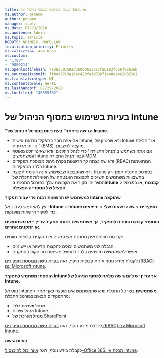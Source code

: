 ```yaml
---
title: בעיות בשימוש במסוף הניהול של Intune
ms.author: pebaum
author: pebaum
manager: scotv
ms.date: 07/29/2020
ms.audience: Admin
ms.topic: article
ROBOTS: NOINDEX, NOFOLLOW
localization_priority: Priority
ms.collection: Adm_O365
ms.custom:
- "1790"
- "9000214"
ms.openlocfilehash: 7a36d502a92d360b06336ccfa6183f666f0260ab
ms.sourcegitcommit: ffbed67c0a16ec423fa1d79b71e48ea4e2d320e1
ms.translationtype: MT
ms.contentlocale: he-IL
ms.lasthandoff: 07/29/2020
ms.locfileid: "46555382"
---
```

# <a name="problems-using-the-intune-admin-console"></a>בעיות בשימוש במסוף הניהול של Intune

**"הגישה נדחתה" בעת ניווט בפורטל הניהול של Intune.**

- אם אתה חבר בתפקיד מותאם אישית Intune, ודא שרשיון של Intune או ' חבילת ניידות ארגונית ' (EMS) מוקצה לחשבונך.
- אם אתה משתמש ב'מנהל התצורה ' כדי לנהל התקנים, ודא שאינך חלק מאוסף המשתמשים Intune עבור מנהל התצורה MDM.
- ודא שהוקצתה לך הרשאות בקרת ניהול מבוססת תפקידים (RBAC) המתאימות בלהב התפקידים Intune.
- ודא שהקבוצה שבשימוש אינה רשימת תפוצה. Intune בפורטל התכלת תומך רק בחשבונות משתמשים השייכים לקבוצות האבטחה של הפעילות התכלת של הספרייה. סקור את הקבוצות שלך בפורטל התכלת **הIntune**  >  **קבוצות**, או בפורטל **הפעיל של הספרייה הפעילה**.

**למשתמש יש הרשאות רבות מדי עבור תפקיד Intune שהוקצה**

ייעץ למשתמש לעבור אל **Intune**  >  **Intune תפקידים**  >  **שההרשאות שלי**  >  **מייצאים** כדי לסקור הרשאות מוענקות.

**הוספתי קבוצת טווחים לתפקיד, אך משתמשים באותו תפקיד עדיין יראו משתמשים או התקנים אחרים.**

קבוצות טווחים אינן מסננות משתמשים או התקנים. קבוצות טווחים:

- הגבלה למי משתמשים יכולים להקצות מדיניות או יישומים.
- אפשר למשתמשים מסוימים בלבד להפעיל משימות מרוחקות בהתקנים.

לקבלת מידע נוסף אודות קבוצות היקף, ראה [בקרת גישה מבוססת תפקידים (RBAC) עם Microsoft Intune](https://docs.microsoft.com/intune/role-based-access-control).

**הוספתי משתמש לתפקיד Intune אך עדיין יש להם גישה מלאה למסוף הניהול של Intune.**

נווט אל Intune > **משתמשים** בפורטל התכלת וודא שהמשתמש אינו מוקצה לאף אחד מהתפקידים הבאים בפורטל התכלת:

- מנהל מערכת כללי
- מנהל שירות Intune
- מנהל מערכת של SharePoint

לקבלת מידע נוסף, ראה [בקרת גישה מבוססת תפקידים (RBAC) עם Microsoft Intune](https://docs.microsoft.com/intune/role-based-access-control).

**בעיות גישה**

לקבלת מידע נוסף, ראה [אינך יכול להיכנס ל-Office 365, תכלת או Intune](https://support.microsoft.com/help/2412085/you-can-t-sign-in-to-office-365-azure-or-intune).